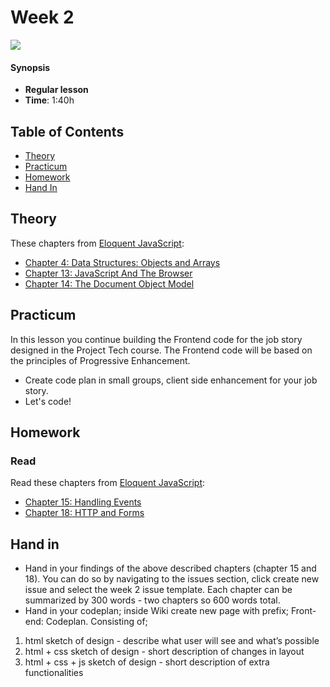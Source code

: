 <!--lint disable no-html-->

# Week 2

![][cover]

#### Synopsis

* **Regular lesson**
* **Time**: 1:40h

## Table of Contents

* [Theory](#theory)
* [Practicum](#practicum)
* [Homework](#homework)
* [Hand In](#hand-in)

## Theory

These chapters from [Eloquent JavaScript](https://eloquentjavascript.net/):


* [Chapter 4: Data Structures: Objects and Arrays](https://eloquentjavascript.net/04_data.html)
* [Chapter 13: JavaScript And The Browser](https://eloquentjavascript.net/13_browser.html)
* [Chapter 14: The Document Object Model](https://eloquentjavascript.net/14_dom.html)

## Practicum

In this lesson you continue building the Frontend code for the job story designed in the Project Tech course. The Frontend code will be based on the principles of Progressive Enhancement.

* Create code plan in small groups, client side enhancement for your job story.
* Let's code!

## Homework

### Read

Read these chapters from [Eloquent JavaScript](https://eloquentjavascript.net/):

* [Chapter 15: Handling Events](https://eloquentjavascript.net/15_event.html)
* [Chapter 18: HTTP and Forms](https://eloquentjavascript.net/18_http.html)

## Hand in

- Hand in your findings of the above described chapters (chapter 15 and 18). You can do so by navigating to the issues section, click create new issue and select the week 2 issue template. Each chapter can be summarized by 300 words - two chapters so 600 words total. 
- Hand in your codeplan; inside Wiki create new page with prefix; Front-end: Codeplan. Consisting of; 
1. html sketch of design - describe what user will see and what’s possible
1. html + css sketch of design - short description of changes in layout
1. html + css + js sketch of design - short description of extra functionalities


[cover]: https://eloquentjavascript.net/img/chapter_picture_15.jpg
